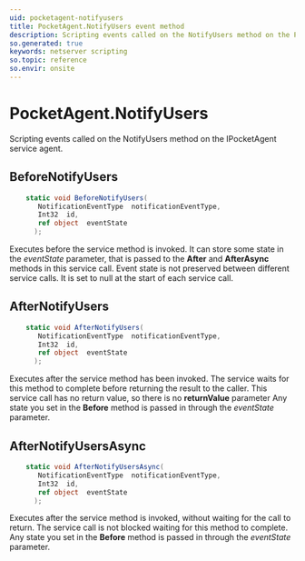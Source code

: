 ```yaml
---
uid: pocketagent-notifyusers
title: PocketAgent.NotifyUsers event method
description: Scripting events called on the NotifyUsers method on the PocketAgent service agent.
so.generated: true
keywords: netserver scripting
so.topic: reference
so.envir: onsite
---
```

# PocketAgent.NotifyUsers

Scripting events called on the <see cref='M:IPocketAgent.NotifyUsers'>NotifyUsers</see> method on the <see cref='IPocketAgent'>IPocketAgent</see>  service agent.

## BeforeNotifyUsers
```cs
    static void BeforeNotifyUsers(
       NotificationEventType  notificationEventType,
       Int32  id,
       ref object  eventState
      );
```
Executes before the service method is invoked.
It can store some state in the *eventState* parameter, that is passed to the **After** and **AfterAsync** methods in this service call.
Event state is not preserved between different service calls. It is set to null at the start of each service call.
## AfterNotifyUsers
```cs
    static void AfterNotifyUsers(
       NotificationEventType  notificationEventType,
       Int32  id,
       ref object  eventState
      );
```
Executes after the service method has been invoked. The service waits for this method to complete before returning the result to the caller.
This service call has no return value, so there is no **returnValue** parameter
Any state you set in the **Before** method is passed in through the *eventState* parameter.
## AfterNotifyUsersAsync
```cs
    static void AfterNotifyUsersAsync(
       NotificationEventType  notificationEventType,
       Int32  id,
       ref object  eventState
      );
```
Executes after the service method is invoked, without waiting for the call to return.
The service call is not blocked waiting for this method to complete.
Any state you set in the **Before** method is passed in through the *eventState* parameter.

